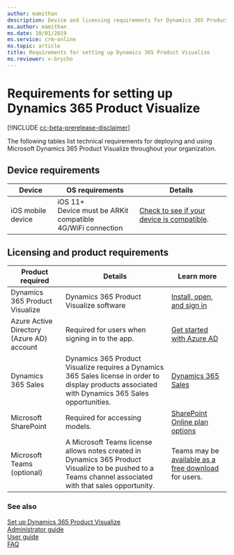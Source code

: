 ```yaml
---
author: mamithan
description: Device and licensing requirements for Dynamics 365 Product Visualize
ms.author: mamithan
ms.date: 10/01/2019
ms.service: crm-online
ms.topic: article
title: Requirements for setting up Dynamics 365 Product Visualize
ms.reviewer: v-brycho
---
```


# Requirements for setting up Dynamics 365 Product Visualize

[!INCLUDE [cc-beta-prerelease-disclaimer](../includes/cc-beta-prerelease-disclaimer.md)]

The following tables list technical requirements for deploying and using Microsoft Dynamics 365 Product Visualize
throughout your organization.

## Device requirements

|Device|OS requirements|Details|
|--------------------|-------------------------------------|--------------------------------------------|
|iOS mobile device|iOS 11+<br>Device must be ARKit compatible<br>4G/WiFi connection|[Check to see if your device is compatible](https://go.microsoft.com/fwlink/p/?linkid=2082564).|

## Licensing and product requirements

|Product required|Details|Learn more|
|--------------------|-------------------------------------|--------------------------------------------|
|Dynamics 365 Product Visualize|Dynamics 365 Product Visualize software|[Install, open, and sign in](sign-in.md)|
|Azure Active Directory (Azure AD) account|Required for users when signing in to the app.|[Get started with Azure AD](https://docs.microsoft.com/azure/active-directory/fundamentals/active-directory-whatis)|
|Dynamics 365 Sales|Dynamics 365 Product Visualize requires a Dynamics 365 Sales license in order to display products associated with Dynamics 365 Sales opportunities.|[Dynamics 365 Sales](https://dynamics.microsoft.com/sales/overview/)|
|Microsoft SharePoint|Required for accessing models.|[SharePoint Online plan options](https://products.office.com/sharepoint/compare-sharepoint-plans)|
|Microsoft Teams (optional)|A Microsoft Teams license allows notes created in Dynamics 365 Product Visualize to be pushed to a Teams channel associated with that sales opportunity.|Teams may be [available as a free download](https://teams.microsoft.com/downloads) for users.|

### See also

[Set up Dynamics 365 Product Visualize](setup.md)<br>
[Administrator guide](admin-guide.md)<br>
[User guide](user-guide.md)<br>
[FAQ](faq.md)<br>



